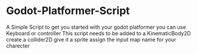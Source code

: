 # Godot-Platformer-Script
A Simple Script to get you started with your godot platformer you can use Keyboard or controller
This script needs to be added to a KinematicBody2D create a collider2D give it a sprite assign the input map name for 
your charecter
